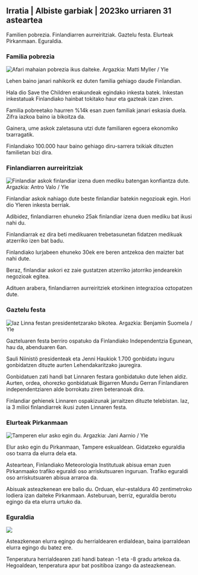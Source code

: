 ## Irratia \| Albiste garbiak \| 2023ko urriaren 31 asteartea

Familien pobrezia. Finlandiarren aurreiritziak. Gaztelu festa. Elurteak Pirkanmaan. Eguraldia.

### Familia pobrezia

![Afari mahaian pobrezia ikus daiteke. Argazkia: Matti Myller / Yle](https://images.cdn.yle.fi/image/upload/c_crop,h_1080,w_1919,x_0,y_0/ar_1.7777777777777777,c_fill,g_faces,h_675,w_1200./d_1201q_auto:eco/f_auto/fl_lossy/v1674642954/39-106372263d105c885d6a)

Lehen baino janari nahikorik ez duten familia gehiago daude Finlandian.

Hala dio Save the Children erakundeak egindako inkesta batek. Inkestan inkestatuak Finlandiako hainbat tokitako haur eta gazteak izan ziren.

Familia pobreetako haurren %14k esan zuen familiak janari eskasia duela. Zifra iazkoa baino ia bikoitza da.

Gainera, ume askok zaletasuna utzi dute familiaren egoera ekonomiko txarragatik.

Finlandiako 100.000 haur baino gehiago diru-sarrera txikiak dituzten familietan bizi dira.

### Finlandiarren aurreiritziak

![Finlandiar askok finlandiar izena duen mediku batengan konfiantza dute. Argazkia: Antro Valo / Yle](https://images.cdn.yle.fi/image/upload/c_crop,h_3179,w_5653,x_0,y_83/ar_1.7777777777777777,c_fill,g_faces,h_675,w_1200./0,y_83q_auto:eco/f_auto/fl_lossy/v1697116975/39-11855466527f10854aec)

Finlandiar askok nahiago dute beste finlandiar batekin negozioak egin. Hori dio Yleren inkesta berriak.

Adibidez, finlandiarren ehuneko 25ak finlandiar izena duen mediku bat ikusi nahi du.

Finlandiarrak ez dira beti medikuaren trebetasunetan fidatzen medikuak atzerriko izen bat badu.

Finlandiako lurjabeen ehuneko 30ek ere beren antzekoa den maizter bat nahi dute.

Beraz, finlandiar askori ez zaie gustatzen atzerriko jatorriko jendearekin negozioak egitea.

Adituen arabera, finlandiarren aurreiritziek etorkinen integrazioa oztopatzen dute.

### Gaztelu festa

![Iaz Linna festan presidentetzarako bikotea. Argazkia: Benjamin Suomela / Yle](https://images.cdn.yle.fi/image/upload/c_crop,h_1674,w_2976,x_0,y_24/ar_1.7777777777777777,c_fill,g_faces,h_675,w_1200./0,y_24q_auto:eco/f_auto/fl_lossy/v1670345033/39-1044359638f710a6e724)

Gazteluaren festa berriro ospatuko da Finlandiako Independentzia Egunean, hau da, abenduaren 6an.

Sauli Niinistö presidenteak eta Jenni Haukiok 1.700 gonbidatu inguru gonbidatzen dituzte aurten Lehendakaritzako jauregira.

Gonbidatuen zati handi bat Linnaren festara gonbidatuko dute lehen aldiz. Aurten, ordea, ohorezko gonbidatuak Bigarren Mundu Gerran Finlandiaren independentziaren alde borrokatu ziren beteranoak dira.

Finlandiar gehienek Linnaren ospakizunak jarraitzen dituzte telebistan. Iaz, ia 3 milioi finlandiarrek ikusi zuten Linnaren festa.

### Elurteak Pirkanmaan

![Tamperen elur asko egin du. Argazkia: Jani Aarnio / Yle](https://images.cdn.yle.fi/image/upload/c_crop,h_3375,w_6000,x_0,y_331/ar_1.7777777777777777,c_fill,g_faces,h_675/0_r1201.q_auto:eco/f_auto/fl_lossy/v1698736404/39-11934306540799d9879d)

Elur asko egin du Pirkanmaan, Tampere eskualdean. Gidatzeko eguraldia oso txarra da elurra dela eta.

Asteartean, Finlandiako Meteorologia Institutuak abisua eman zuen Pirkanmaako trafiko eguraldi oso arriskutsuaren inguruan. Trafiko eguraldi oso arriskutsuaren abisua arraroa da.

Abisuak asteazkenean ere balio du. Orduan, elur-estaldura 40 zentimetroko lodiera izan daiteke Pirkanmaan. Asteburuan, berriz, eguraldia berotu egingo da eta elurra urtuko da.

### Eguraldia

![](https://images.cdn.yle.fi/image/upload/c_crop,h_1080,w_1919,x_0,y_0/ar_1.777777777777777,c_fill,g_faces,h_675,w_1200/dpr_1eco:0/dpr_1eco:f_auto/fl_lossy/v1698767793/39-11940016541239893d2b)

Asteazkenean elurra egingo du herrialdearen erdialdean, baina iparraldean elurra egingo du batez ere.

Tenperatura herrialdearen zati handi batean -1 eta -8 gradu artekoa da. Hegoaldean, tenperatura apur bat positiboa izango da asteazkenean.